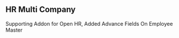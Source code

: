 HR Multi Company
---------------------
Supporting Addon for Open HR, Added Advance Fields On Employee Master

